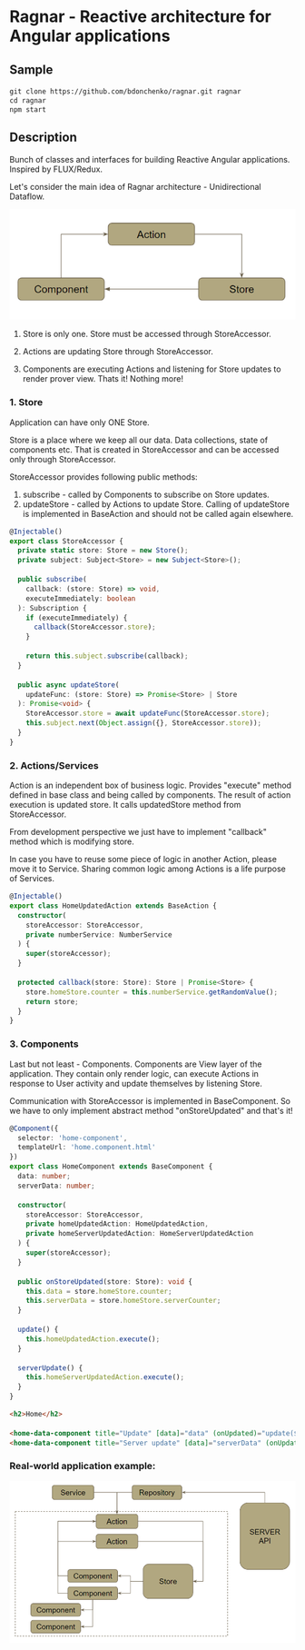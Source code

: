 # Ragnar - Reactive architecture for Angular applications

## Sample

```
git clone https://github.com/bdonchenko/ragnar.git ragnar
cd ragnar
npm start
```

## Description

Bunch of classes and interfaces for building Reactive Angular applications. Inspired by FLUX/Redux.

Let's consider the main idea of Ragnar architecture - Unidirectional Dataflow.

![Alt text](/readme/simple_arch.png?raw=true)

1. Store is only one. Store must be accessed through StoreAccessor.

2. Actions are updating Store through StoreAccessor.

3. Components are executing Actions and listening for Store updates to render prover view. Thats it! Nothing more!

### 1. Store

Application can have only ONE Store.

Store is a place where we keep all our data. Data collections, state of components etc.
That is created in StoreAccessor and can be accessed only through StoreAccessor.

StoreAccessor provides following public methods:
1. subscribe - called by Components to subscribe on Store updates.
2. updateStore - called by Actions to update Store. Calling of updateStore is implemented in BaseAction and should not be called again elsewhere.

``` typescript
@Injectable()
export class StoreAccessor {
  private static store: Store = new Store();
  private subject: Subject<Store> = new Subject<Store>();

  public subscribe(
    callback: (store: Store) => void,
    executeImmediately: boolean
  ): Subscription {
    if (executeImmediately) {
      callback(StoreAccessor.store);
    }

    return this.subject.subscribe(callback);
  }

  public async updateStore(
    updateFunc: (store: Store) => Promise<Store> | Store
  ): Promise<void> {
    StoreAccessor.store = await updateFunc(StoreAccessor.store);
    this.subject.next(Object.assign({}, StoreAccessor.store));
  }
}
```

### 2. Actions/Services

Action is an independent box of business logic. Provides "execute" method defined in base class and being called by components. The result of action execution is updated store. It calls updatedStore method from StoreAccessor.

From development perspective we just have to implement "callback" method which is modifying store.

In case you have to reuse some piece of logic in another Action, please move it to Service. Sharing common logic among Actions is a life purpose of Services.

``` typescript
@Injectable()
export class HomeUpdatedAction extends BaseAction {
  constructor(
    storeAccessor: StoreAccessor,
    private numberService: NumberService
  ) {
    super(storeAccessor);
  }

  protected callback(store: Store): Store | Promise<Store> {
    store.homeStore.counter = this.numberService.getRandomValue();
    return store;
  }
}
```

### 3. Components

Last but not least - Components. Components are View layer of the application. They contain only render logic, can execute Actions in response to User activity and update themselves by listening Store.

Communication with StoreAccessor is implemented in BaseComponent. So we have to only implement abstract method "onStoreUpdated" and that's it!

```typescript
@Component({
  selector: 'home-component',
  templateUrl: 'home.component.html'
})
export class HomeComponent extends BaseComponent {
  data: number;
  serverData: number;

  constructor(
    storeAccessor: StoreAccessor,
    private homeUpdatedAction: HomeUpdatedAction,
    private homeServerUpdatedAction: HomeServerUpdatedAction
  ) {
    super(storeAccessor);
  }

  public onStoreUpdated(store: Store): void {
    this.data = store.homeStore.counter;
    this.serverData = store.homeStore.serverCounter;
  }

  update() {
    this.homeUpdatedAction.execute();
  }

  serverUpdate() {
    this.homeServerUpdatedAction.execute();
  }
}

```
``` html
<h2>Home</h2>

<home-data-component title="Update" [data]="data" (onUpdated)="update($event)"></home-data-component>
<home-data-component title="Server update" [data]="serverData" (onUpdated)="serverUpdate($event)"></home-data-component>
```

### Real-world application example: 

![Alt text](/readme/complicated_arch.png?raw=true)